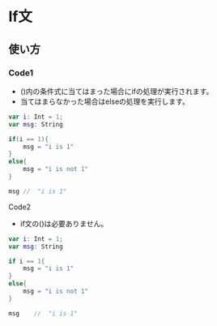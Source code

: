 # If文

## 使い方

### Code1

- ()内の条件式に当てはまった場合にifの処理が実行されます。
- 当てはまらなかった場合はelseの処理を実行します。

```swift
var i: Int = 1;
var msg: String

if(i == 1){
    msg = "i is 1"
}
else{
    msg = "i is not 1"
}

msg //  "i is 1"
```

Code2

- if文の()は必要ありません。

```swift
var i: Int = 1;
var msg: String

if i == 1{
    msg = "i is 1"
}
else{
    msg = "i is not 1"
}

msg    //  "i is 1"
```

